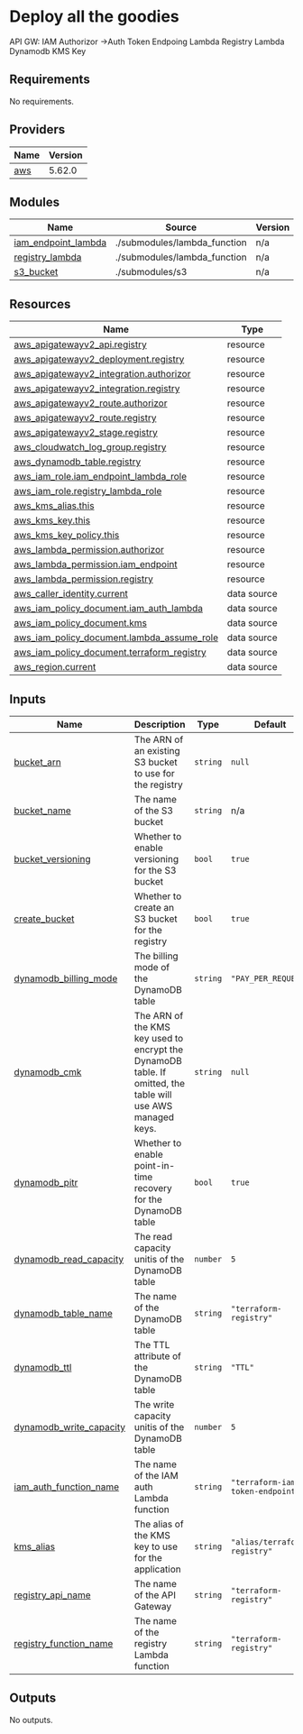 # Deploy all the goodies

API GW:
  IAM Authorizor ->Auth Token Endpoing Lambda
  Registry Lambda
Dynamodb
KMS Key

<!-- BEGIN_TF_DOCS -->
## Requirements

No requirements.

## Providers

| Name | Version |
|------|---------|
| <a name="provider_aws"></a> [aws](#provider\_aws) | 5.62.0 |

## Modules

| Name | Source | Version |
|------|--------|---------|
| <a name="module_iam_endpoint_lambda"></a> [iam\_endpoint\_lambda](#module\_iam\_endpoint\_lambda) | ./submodules/lambda_function | n/a |
| <a name="module_registry_lambda"></a> [registry\_lambda](#module\_registry\_lambda) | ./submodules/lambda_function | n/a |
| <a name="module_s3_bucket"></a> [s3\_bucket](#module\_s3\_bucket) | ./submodules/s3 | n/a |

## Resources

| Name | Type |
|------|------|
| [aws_apigatewayv2_api.registry](https://registry.terraform.io/providers/hashicorp/aws/latest/docs/resources/apigatewayv2_api) | resource |
| [aws_apigatewayv2_deployment.registry](https://registry.terraform.io/providers/hashicorp/aws/latest/docs/resources/apigatewayv2_deployment) | resource |
| [aws_apigatewayv2_integration.authorizor](https://registry.terraform.io/providers/hashicorp/aws/latest/docs/resources/apigatewayv2_integration) | resource |
| [aws_apigatewayv2_integration.registry](https://registry.terraform.io/providers/hashicorp/aws/latest/docs/resources/apigatewayv2_integration) | resource |
| [aws_apigatewayv2_route.authorizor](https://registry.terraform.io/providers/hashicorp/aws/latest/docs/resources/apigatewayv2_route) | resource |
| [aws_apigatewayv2_route.registry](https://registry.terraform.io/providers/hashicorp/aws/latest/docs/resources/apigatewayv2_route) | resource |
| [aws_apigatewayv2_stage.registry](https://registry.terraform.io/providers/hashicorp/aws/latest/docs/resources/apigatewayv2_stage) | resource |
| [aws_cloudwatch_log_group.registry](https://registry.terraform.io/providers/hashicorp/aws/latest/docs/resources/cloudwatch_log_group) | resource |
| [aws_dynamodb_table.registry](https://registry.terraform.io/providers/hashicorp/aws/latest/docs/resources/dynamodb_table) | resource |
| [aws_iam_role.iam_endpoint_lambda_role](https://registry.terraform.io/providers/hashicorp/aws/latest/docs/resources/iam_role) | resource |
| [aws_iam_role.registry_lambda_role](https://registry.terraform.io/providers/hashicorp/aws/latest/docs/resources/iam_role) | resource |
| [aws_kms_alias.this](https://registry.terraform.io/providers/hashicorp/aws/latest/docs/resources/kms_alias) | resource |
| [aws_kms_key.this](https://registry.terraform.io/providers/hashicorp/aws/latest/docs/resources/kms_key) | resource |
| [aws_kms_key_policy.this](https://registry.terraform.io/providers/hashicorp/aws/latest/docs/resources/kms_key_policy) | resource |
| [aws_lambda_permission.authorizor](https://registry.terraform.io/providers/hashicorp/aws/latest/docs/resources/lambda_permission) | resource |
| [aws_lambda_permission.iam_endpoint](https://registry.terraform.io/providers/hashicorp/aws/latest/docs/resources/lambda_permission) | resource |
| [aws_lambda_permission.registry](https://registry.terraform.io/providers/hashicorp/aws/latest/docs/resources/lambda_permission) | resource |
| [aws_caller_identity.current](https://registry.terraform.io/providers/hashicorp/aws/latest/docs/data-sources/caller_identity) | data source |
| [aws_iam_policy_document.iam_auth_lambda](https://registry.terraform.io/providers/hashicorp/aws/latest/docs/data-sources/iam_policy_document) | data source |
| [aws_iam_policy_document.kms](https://registry.terraform.io/providers/hashicorp/aws/latest/docs/data-sources/iam_policy_document) | data source |
| [aws_iam_policy_document.lambda_assume_role](https://registry.terraform.io/providers/hashicorp/aws/latest/docs/data-sources/iam_policy_document) | data source |
| [aws_iam_policy_document.terraform_registry](https://registry.terraform.io/providers/hashicorp/aws/latest/docs/data-sources/iam_policy_document) | data source |
| [aws_region.current](https://registry.terraform.io/providers/hashicorp/aws/latest/docs/data-sources/region) | data source |

## Inputs

| Name | Description | Type | Default | Required |
|------|-------------|------|---------|:--------:|
| <a name="input_bucket_arn"></a> [bucket\_arn](#input\_bucket\_arn) | The ARN of an existing S3 bucket to use for the registry | `string` | `null` | no |
| <a name="input_bucket_name"></a> [bucket\_name](#input\_bucket\_name) | The name of the S3 bucket | `string` | n/a | yes |
| <a name="input_bucket_versioning"></a> [bucket\_versioning](#input\_bucket\_versioning) | Whether to enable versioning for the S3 bucket | `bool` | `true` | no |
| <a name="input_create_bucket"></a> [create\_bucket](#input\_create\_bucket) | Whether to create an S3 bucket for the registry | `bool` | `true` | no |
| <a name="input_dynamodb_billing_mode"></a> [dynamodb\_billing\_mode](#input\_dynamodb\_billing\_mode) | The billing mode of the DynamoDB table | `string` | `"PAY_PER_REQUEST"` | no |
| <a name="input_dynamodb_cmk"></a> [dynamodb\_cmk](#input\_dynamodb\_cmk) | The ARN of the KMS key used to encrypt the DynamoDB table. If omitted, the table will use AWS managed keys. | `string` | `null` | no |
| <a name="input_dynamodb_pitr"></a> [dynamodb\_pitr](#input\_dynamodb\_pitr) | Whether to enable point-in-time recovery for the DynamoDB table | `bool` | `true` | no |
| <a name="input_dynamodb_read_capacity"></a> [dynamodb\_read\_capacity](#input\_dynamodb\_read\_capacity) | The read capacity unitis of the DynamoDB table | `number` | `5` | no |
| <a name="input_dynamodb_table_name"></a> [dynamodb\_table\_name](#input\_dynamodb\_table\_name) | The name of the DynamoDB table | `string` | `"terraform-registry"` | no |
| <a name="input_dynamodb_ttl"></a> [dynamodb\_ttl](#input\_dynamodb\_ttl) | The TTL attribute of the DynamoDB table | `string` | `"TTL"` | no |
| <a name="input_dynamodb_write_capacity"></a> [dynamodb\_write\_capacity](#input\_dynamodb\_write\_capacity) | The write capacity unitis of the DynamoDB table | `number` | `5` | no |
| <a name="input_iam_auth_function_name"></a> [iam\_auth\_function\_name](#input\_iam\_auth\_function\_name) | The name of the IAM auth Lambda function | `string` | `"terraform-iam-token-endpoint"` | no |
| <a name="input_kms_alias"></a> [kms\_alias](#input\_kms\_alias) | The alias of the KMS key to use for the application | `string` | `"alias/terraform-registry"` | no |
| <a name="input_registry_api_name"></a> [registry\_api\_name](#input\_registry\_api\_name) | The name of the API Gateway | `string` | `"terraform-registry"` | no |
| <a name="input_registry_function_name"></a> [registry\_function\_name](#input\_registry\_function\_name) | The name of the registry Lambda function | `string` | `"terraform-registry"` | no |

## Outputs

No outputs.
<!-- END_TF_DOCS -->